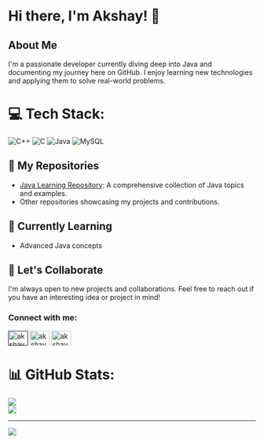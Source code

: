 # Hi there, I'm Akshay! 👋

## About Me
I'm a passionate developer currently diving deep into Java and documenting my journey here on GitHub. I enjoy learning new technologies and applying them to solve real-world problems.
# 💻 Tech Stack:
![C++](https://img.shields.io/badge/c++-%2300599C.svg?style=for-the-badge&logo=c%2B%2B&logoColor=white) ![C](https://img.shields.io/badge/c-%2300599C.svg?style=for-the-badge&logo=c&logoColor=white) ![Java](https://img.shields.io/badge/java-%23ED8B00.svg?style=for-the-badge&logo=openjdk&logoColor=white) ![MySQL](https://img.shields.io/badge/mysql-4479A1.svg?style=for-the-badge&logo=mysql&logoColor=white)


## 📂 My Repositories
- [Java Learning Repository](https://github.com/akshaysharma31/JAVA-): A comprehensive collection of Java topics and examples.
- Other repositories showcasing my projects and contributions.

## 🌱 Currently Learning
- Advanced Java concepts
  


## 🚀 Let's Collaborate
I'm always open to new projects and collaborations. Feel free to reach out if you have an interesting idea or project in mind!

<h3 align="left">Connect with me:</h3>
<p align="left">
<a href="" target="blank"><img align="center" src="https://raw.githubusercontent.com/rahuldkjain/github-profile-readme-generator/master/src/images/icons/Social/twitter.svg" alt="akshaysharma31" height="30" width="40" /></a>
<a href="https://linkedin.com/in/akshay-sharma-606419297" target="blank"><img align="center" src="https://raw.githubusercontent.com/rahuldkjain/github-profile-readme-generator/master/src/images/icons/Social/linked-in-alt.svg" alt="akshaysharma31" height="30" width="40" /></a>
<a href="https://instagram.com/akshu_.31" target="blank"><img align="center" src="https://raw.githubusercontent.com/rahuldkjain/github-profile-readme-generator/master/src/images/icons/Social/instagram.svg" alt="akshaysharma31" height="30" width="40" /></a>
</p>


# 📊 GitHub Stats:
![](https://github-readme-stats.vercel.app/api?username=akshaysharma31&theme=dark&hide_border=false&include_all_commits=false&count_private=false)<br/>
![](https://github-readme-streak-stats.herokuapp.com/?user=akshaysharma31&theme=dark&hide_border=false)<br/>


---
[![](https://visitcount.itsvg.in/api?id=akshaysharma31&icon=0&color=0)](https://visitcount.itsvg.in)

<!-- Proudly created with GPRM ( https://gprm.itsvg.in ) -->
